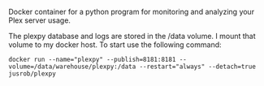 Docker container for a python program for monitoring and analyzing your Plex server usage.

The plexpy database and logs are stored in the /data volume. I mount that volume to my docker host. To start use the following command:

```docker run --name="plexpy" --publish=8181:8181 --volume=/data/warehouse/plexpy:/data --restart="always" --detach=true jusrob/plexpy```
